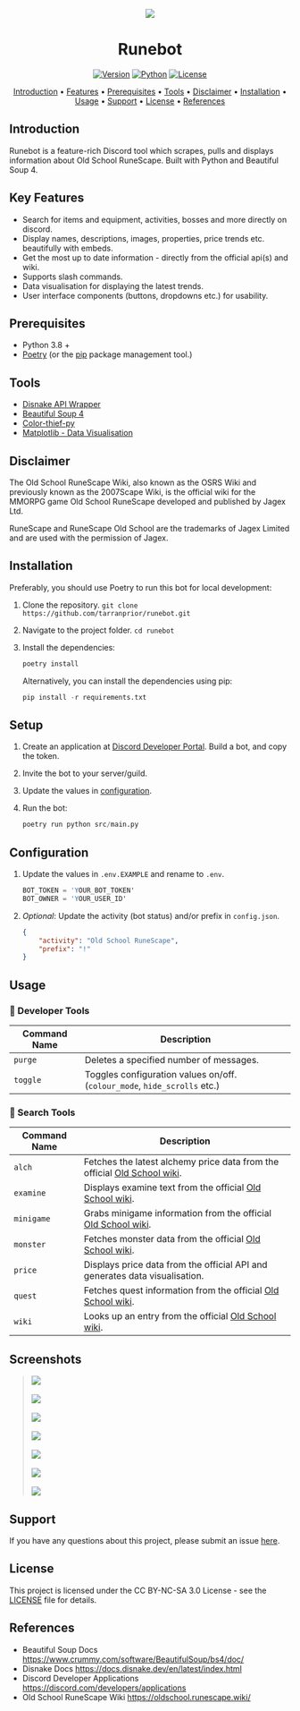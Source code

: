 
<p align="center"><img src="https://github.com/tarranprior/runebot/blob/main/assets/banner.png" /></p>
<h1 align="center">Runebot</h1>

<a href="https://github.com/tarranprior/runebot/releases"><p align="center">![Version](https://img.shields.io/badge/Latest%20Version-v1.0.2-7289da?style=for-the-badge)</a>
<a href="https://www.python.org/downloads/">![Python](https://img.shields.io/badge/made%20with-python%203.8-7289da?style=for-the-badge&logo=python&logoColor=ffdd54)</a>
<a href="https://github.com/tarranprior/runebot/blob/main/LICENSE">![License](https://img.shields.io/badge/license-CC%20BY%20NC%20SA%203.0-7289da?style=for-the-badge)</p></a>
</p>
<p align="center"><a href="#introduction">Introduction</a> • <a href="#key-features">Features</a> • <a href="#prerequisites">Prerequisites</a> • <a href="#tools">Tools</a> • <a href="#disclaimer">Disclaimer</a> • <a href="#installation">Installation</a> • <a href="#usage">Usage</a> • <a href="#support">Support</a> • <a href="#license">License</a> • <a href="#references">References</a></p>

## Introduction
Runebot is a feature-rich Discord tool which scrapes, pulls and displays information about Old School RuneScape. Built with Python and Beautiful Soup 4.

## Key Features
- Search for items and equipment, activities, bosses and more directly on discord.
- Display names, descriptions, images, properties, price trends etc. beautifully with embeds.
- Get the most up to date information - directly from the official api(s) and wiki.
- Supports slash commands.
- Data visualisation for displaying the latest trends.
- User interface components (buttons, dropdowns etc.) for usability.

## Prerequisites
- Python 3.8 +
- [Poetry](https://python-poetry.org/docs) (or the [pip](https://pypi.org/project/pip/) package management tool.)

## Tools
- [Disnake API Wrapper](https://github.com/DisnakeDev/disnake)
- [Beautiful Soup 4](https://www.crummy.com/software/BeautifulSoup/bs4/doc/)
- [Color-thief-py](https://github.com/fengsp/color-thief-py)
- [Matplotlib - Data Visualisation](https://matplotlib.org/)

## Disclaimer
The Old School RuneScape Wiki, also known as the OSRS Wiki and previously known as the 2007Scape Wiki, is the official wiki for the MMORPG game Old School RuneScape developed and published by Jagex Ltd.

RuneScape and RuneScape Old School are the trademarks of Jagex Limited and are used with the permission of Jagex.

## Installation
Preferably, you should use Poetry to run this bot for local development:

1. Clone the repository. `git clone https://github.com/tarranprior/runebot.git`
2. Navigate to the project folder. `cd runebot`
3. Install the dependencies:

    ```s
    poetry install
    ```

    Alternatively, you can install the dependencies using pip:
    
    ```s
    pip install -r requirements.txt
    ```

## Setup
1. Create an application at [Discord Developer Portal](https://discord.com/developers/applications). Build a bot, and copy the token.
2. Invite the bot to your server/guild.
3. Update the values in [configuration](#configuration).
4. Run the bot:

    ```s
    poetry run python src/main.py
    ```

## Configuration
1. Update the values in `.env.EXAMPLE` and rename to `.env`.

   ```s
   BOT_TOKEN = 'YOUR_BOT_TOKEN'
   BOT_OWNER = 'YOUR_USER_ID'
   ```
2. *Optional*: Update the activity (bot status) and/or prefix in `config.json`.

   ```json
   {
       "activity": "Old School RuneScape",
       "prefix": "!"
   }
   ```

## Usage

### 📏 Developer Tools

| Command Name | Description |
| ------------- | ------------- |
| `purge` | Deletes a specified number of messages. |
| `toggle` | Toggles configuration values on/off. (`colour_mode`, `hide_scrolls` etc.) |

### 🔎 Search Tools

| Command Name | Description |
| ------------- | ------------- |
| `alch` | Fetches the latest alchemy price data from the official [Old School wiki](https://oldschool.runescape.wiki/). |
| `examine` | Displays examine text from the official [Old School wiki](https://oldschool.runescape.wiki/). |
| `minigame` | Grabs minigame information from the official [Old School wiki](https://oldschool.runescape.wiki/). |
| `monster` | Fetches monster data from the official [Old School wiki](https://oldschool.runescape.wiki/). |
| `price` | Displays price data from the official API and generates data visualisation. |
| `quest` | Fetches quest information from the official [Old School wiki](https://oldschool.runescape.wiki/). |
| `wiki` | Looks up an entry from the official [Old School wiki](https://oldschool.runescape.wiki/). |

## Screenshots
> <img src="https://github.com/tarranprior/runebot/blob/main/assets/screenshots/demo1.png" />
> <br /><br />
> <img src="https://github.com/tarranprior/runebot/blob/main/assets/screenshots/demo2.png" />
> <br/><br/>
> <img src="https://github.com/tarranprior/runebot/blob/main/assets/screenshots/demo3.png" />
> <br /><br />
> <img src="https://github.com/tarranprior/runebot/blob/main/assets/screenshots/demo4.png" />
> <br/><br/>
> <img src="https://github.com/tarranprior/runebot/blob/main/assets/screenshots/demo5.png" />
> <br /><br />
> <img src="https://github.com/tarranprior/runebot/blob/main/assets/screenshots/demo6.png" />
> <br /><br />
> <img src="https://github.com/tarranprior/runebot/blob/main/assets/screenshots/demo7.png" />

## Support
If you have any questions about this project, please submit an issue [here](https://github.com/tarranprior/runebot/issues).<br/>

## License
This project is licensed under the CC BY-NC-SA 3.0 License - see the [LICENSE](https://github.com/tarranprior/runebot/blob/main/LICENSE) file for details.

## References
- Beautiful Soup Docs https://www.crummy.com/software/BeautifulSoup/bs4/doc/
- Disnake Docs https://docs.disnake.dev/en/latest/index.html
- Discord Developer Applications https://discord.com/developers/applications
- Old School RuneScape Wiki https://oldschool.runescape.wiki/